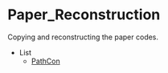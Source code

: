 # Paper_Reconstruction

Copying and reconstructing the paper codes.

- List
  - [PathCon]("https://arxiv.org/abs/2002.06757")   
